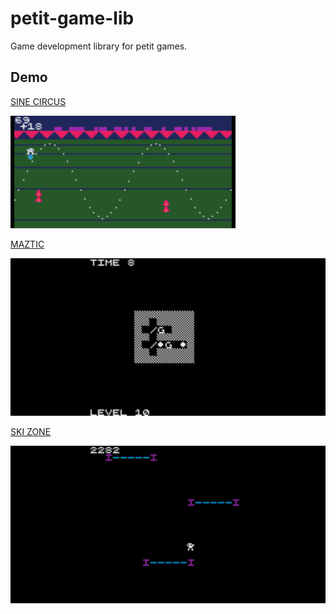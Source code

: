 # petit-game-lib

Game development library for petit games.

## Demo

[SINE CIRCUS](https://abagames.github.io/petit-game-lib/sinecircus/)

[![SINE CIRCUS screenshot](docs/screenshots/sinecircus.gif)](https://abagames.github.io/petit-game-lib/sinecircus/)

[MAZTIC](https://abagames.github.io/petit-game-lib/maztic/index.html)

[![MAZTIC screenshot](docs/screenshots/maztic.gif)](https://abagames.github.io/petit-game-lib/maztic/index.html)

[SKI ZONE](https://abagames.github.io/petit-game-lib/skizone/)

[![SKI ZONE screenshot](docs/screenshots/skizone.gif)](https://abagames.github.io/petit-game-lib/skizone/)
